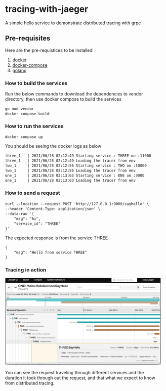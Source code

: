 # tracing-with-jaeger

A simple hello service to demonstrate distributed tracing with grpc

## Pre-requisites
Here are the pre-requistices to be installed

1. [docker](https://docs.docker.com/engine/install/)
2. [docker-compose](https://docs.docker.com/compose/install/)
3. [golang](https://golang.org/dl/)

### How to build the services
Run the below commands to download the dependencies to vendor directory, then use docker compose to build the services
```
go mod vendor
docker compose build
```

### How to run the services
```
docker compose up
```
You should be seeing the docker logs as below

```
three_1   | 2021/06/28 02:12:49 Starting service : THREE on :11000
three_1   | 2021/06/28 02:12:49 Loading the tracer from env
two_1     | 2021/06/28 02:12:56 Starting service : TWO on :10000
two_1     | 2021/06/28 02:12:56 Loading the tracer from env
one_1     | 2021/06/28 02:13:03 Starting service : ONE on :9000
one_1     | 2021/06/28 02:13:03 Loading the tracer from env
```

### How to send a request
```
curl --location --request POST 'http://127.0.0.1:9000/sayhello' \
--header 'Content-Type: application/json' \
--data-raw '{
    "msg": "hi",
    "service_id": "THREE"
}'
```
The expected response is from the service THREE
```
{
    "msg": "Hello from service THREE"
}
```

### Tracing in action

![Request Trace](span.png "Request Trace")

You can see the request traveling through different services and the duration it took through out the request, and that what we expect to know from distributed tracing.